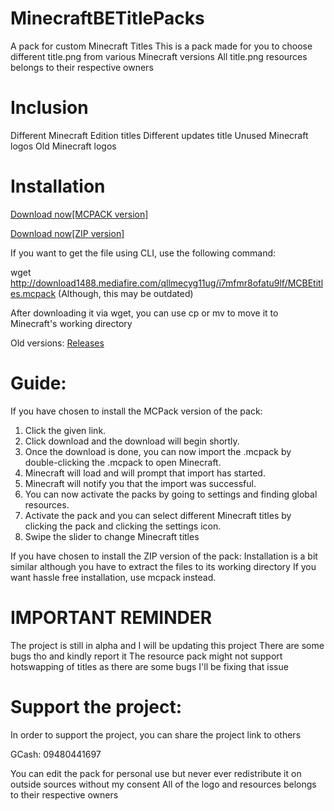 # MinecraftBETitlePacks
A pack for custom Minecraft Titles
This is a pack made for you to choose different title.png from various Minecraft versions
All title.png resources belongs to their respective owners

# Inclusion
Different Minecraft Edition titles
Different updates title
Unused Minecraft logos
Old Minecraft logos

# Installation
<a href="http://www.mediafire.com/file/i7mfmr8ofatu9lf/MCBEtitles.mcpack/file">Download now[MCPACK version]</a>

<a href="http://www.mediafire.com/file/g5j3jfrap3ucsnb/MCBEtitles.zip/file">Download now[ZIP version]</a>

If you want to get the file using CLI, use the following command:

wget http://download1488.mediafire.com/qllmecyg11ug/i7mfmr8ofatu9lf/MCBEtitles.mcpack
(Although, this may be outdated)

After downloading it via wget, you can use cp or mv to move it to Minecraft's working directory

Old versions:
<a href="https://github.com/GoldieGamingYT/MinecraftBETitlePacks/releases/">Releases</a>

# Guide:
If you have chosen to install the MCPack version of the pack:

1. Click the given link.
2. Click download and the download will begin shortly.
3. Once the download is done, you can now import the .mcpack by double-clicking the .mcpack to open Minecraft.
4. Minecraft will load and will prompt that import has started.
5. Minecraft will notify you that the import was successful.
6. You can now activate the packs by going to settings and finding global resources.
7. Activate the pack and you can select different Minecraft titles by clicking the pack and clicking the settings icon.
8. Swipe the slider to change Minecraft titles

If you have chosen to install the ZIP version of the pack:
 Installation is a bit similar although you have to extract the files to its working directory
 If you want hassle free installation, use mcpack instead.

# IMPORTANT REMINDER
The project is still in alpha and I will be updating this project
There are some bugs tho and kindly report it
The resource pack might not support hotswapping of titles as there are some bugs
I'll be fixing that issue

# Support the project:
In order to support the project, you can share the project link to others

GCash: 09480441697

You can edit the pack for personal use but never ever redistribute it on outside sources without my consent
All of the logo and resources belongs to their respective owners
